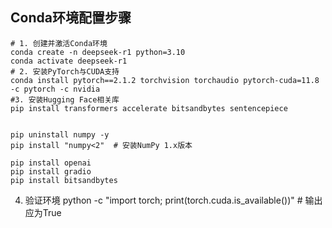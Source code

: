 ## Conda环境配置步骤

```shell
# 1. 创建并激活Conda环境
conda create -n deepseek-r1 python=3.10
conda activate deepseek-r1
# 2. 安装PyTorch与CUDA支持
conda install pytorch==2.1.2 torchvision torchaudio pytorch-cuda=11.8 -c pytorch -c nvidia
#3. 安装Hugging Face相关库
pip install transformers accelerate bitsandbytes sentencepiece


pip uninstall numpy -y
pip install "numpy<2"  # 安装NumPy 1.x版本

pip install openai
pip install gradio
pip install bitsandbytes
```

4. 验证环境
python -c "import torch; print(torch.cuda.is_available())"  # 输出应为True